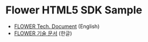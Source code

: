 # Flower HTML5 SDK Sample

- [FLOWER Tech. Document](https://anypointmedia.atlassian.net/wiki/x/KIBGf) (English)
- [FLOWER 기술 문서](https://anypointmedia.atlassian.net/wiki/x/FwDgeg) (한글)
